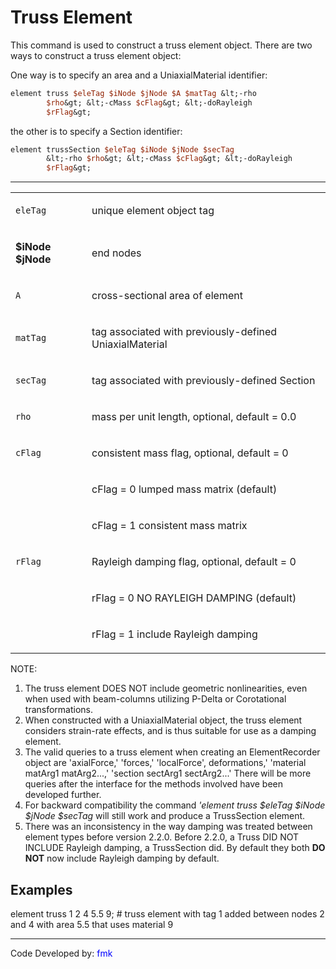 # Truss Element

<p>This command is used to construct a truss element object. There are
two ways to construct a truss element object:</p>
<p>One way is to specify an area and a UniaxialMaterial identifier:</p>

```tcl
element truss $eleTag $iNode $jNode $A $matTag &lt;-rho
        $rho&gt; &lt;-cMass $cFlag&gt; &lt;-doRayleigh
        $rFlag&gt;
```

<p>the other is to specify a Section identifier:</p>

```tcl
element trussSection $eleTag $iNode $jNode $secTag
        &lt;-rho $rho&gt; &lt;-cMass $cFlag&gt; &lt;-doRayleigh
        $rFlag&gt;
```

<hr />
<table>
<tbody>
<tr class="odd">
<td><code class="parameter-table-variable">eleTag</code></td>
<td><p>unique element object tag</p></td>
</tr>
<tr class="even">
<td><p><strong>$iNode $jNode</strong></p></td>
<td><p>end nodes</p></td>
</tr>
<tr class="odd">
<td><code class="parameter-table-variable">A</code></td>
<td><p>cross-sectional area of element</p></td>
</tr>
<tr class="even">
<td><code class="parameter-table-variable">matTag</code></td>
<td><p>tag associated with previously-defined UniaxialMaterial</p></td>
</tr>
<tr class="odd">
<td><code class="parameter-table-variable">secTag</code></td>
<td><p>tag associated with previously-defined Section</p></td>
</tr>
<tr class="even">
<td><code class="parameter-table-variable">rho</code></td>
<td><p>mass per unit length, optional, default = 0.0</p></td>
</tr>
<tr class="odd">
<td><code class="parameter-table-variable">cFlag</code></td>
<td><p>consistent mass flag, optional, default = 0</p></td>
</tr>
<tr class="even">
<td></td>
<td><p>cFlag = 0 lumped mass matrix (default)</p></td>
</tr>
<tr class="odd">
<td></td>
<td><p>cFlag = 1 consistent mass matrix</p></td>
</tr>
<tr class="even">
<td><code class="parameter-table-variable">rFlag</code></td>
<td><p>Rayleigh damping flag, optional, default = 0</p></td>
</tr>
<tr class="odd">
<td></td>
<td><p>rFlag = 0 NO RAYLEIGH DAMPING (default)</p></td>
</tr>
<tr class="even">
<td></td>
<td><p>rFlag = 1 include Rayleigh damping</p></td>
</tr>
</tbody>
</table>
<p>NOTE:</p>
<ol>
<li>The truss element DOES NOT include geometric nonlinearities, even
when used with beam-columns utilizing P-Delta or Corotational
transformations.</li>
<li>When constructed with a UniaxialMaterial object, the truss element
considers strain-rate effects, and is thus suitable for use as a damping
element.</li>
<li>The valid queries to a truss element when creating an
ElementRecorder object are 'axialForce,' 'forces,' 'localForce',
deformations,' 'material matArg1 matArg2...,' 'section sectArg1
sectArg2...' There will be more queries after the interface for the
methods involved have been developed further.</li>
<li>For backward compatibility the command <em>'element truss $eleTag
$iNode $jNode $secTag</em> will still work and produce a TrussSection
element.</li>
<li>There was an inconsistency in the way damping was treated between
element types before version 2.2.0. Before 2.2.0, a Truss DID NOT
INCLUDE Rayleigh damping, a TrussSection did. By default they both
<strong>DO NOT</strong> now include Rayleigh damping by default.</li>
</ol>

## Examples

<p>element truss 1 2 4 5.5 9; # truss element with tag 1 added between
nodes 2 and 4 with area 5.5 that uses material 9</p>
<hr />
<p>Code Developed by: <span style="color:blue"> fmk
</span></p>
